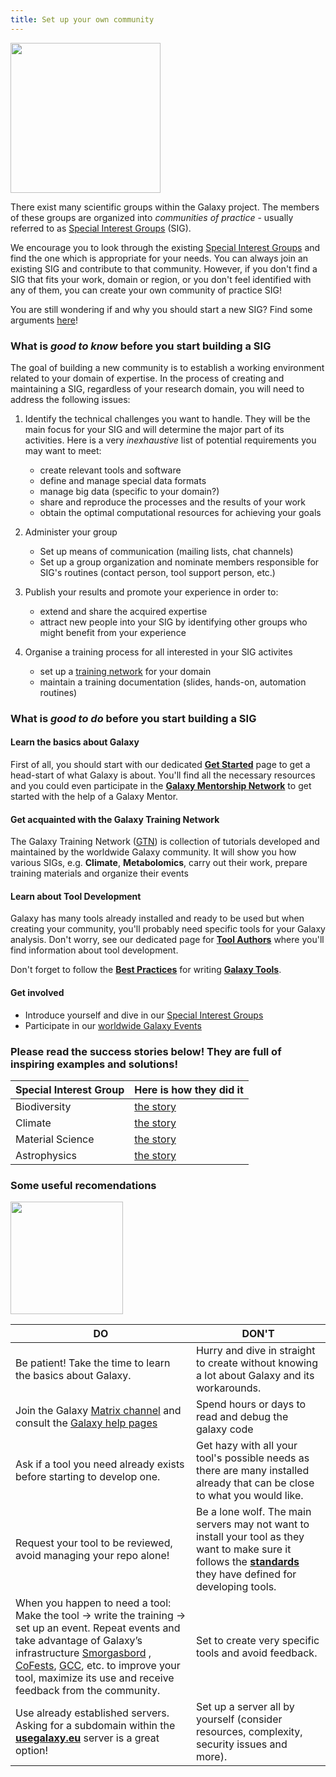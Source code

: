```yaml
---
title: Set up your own community
---
```


<div class='right'><img src="/images/undraw-illustrations/mind_map.svg" alt="" width="240" /></div>

There exist many scientific groups within the Galaxy project. The members of these groups are organized into _communities of practice_ - usually referred to as [Special Interest Groups](/community/sig/) (SIG).

We encourage you to look through the existing [Special Interest Groups](/community/sig/) and find the one which is appropriate for your needs. You can always join an existing SIG and contribute to that community. However, if you don't find a SIG that fits your work, domain or region, or you don't feel identified with any of them, you can create your own community of practice SIG! 

You are still wondering if and why you should start a new SIG? Find some arguments [here](/community/governance/gcb/#why-make-a-sig)!

### What is _good to know_ before you start building a SIG

The goal of building a new community is to establish a working environment related to your domain of expertise. In the process of creating and maintaining a SIG, regardless of your research domain, you will need to address the following issues:

1. Identify the technical challenges you want to handle. They will be the main focus for your SIG and will determine the major part of its activities. Here is a very _inexhaustive_ list of potential requirements you may want to meet:
   
    * create relevant tools and software
    * define and manage special data formats
    * manage big data (specific to your domain?)
    * share and reproduce the processes and the results of your work
    * obtain the optimal computational resources for achieving your goals

2. Administer your group
    
    * Set up means of communication (mailing lists, chat channels)
    * Set up a group organization and nominate members responsible for SIG's routines (contact person, tool support person, etc.)
      
3. Publish your results and promote your experience in order to: 

    * extend and share the acquired expertise
    * attract new people into your SIG by identifying other groups who might benefit from your experience

4. Organise a training process for all interested in your SIG activites
    
    * set up a [training network](https://training.galaxyproject.org/) for your domain
    * maintain a training documentation (slides, hands-on, automation routines)

### What is _good to do_ before you start building a SIG

#### Learn the basics about Galaxy

First of all, you should start with our dedicated [**Get Started**](https://galaxyproject.org/get-started/) page to get a head-start of what Galaxy is about.
You'll find all the necessary resources and you could even participate in the [**Galaxy Mentorship Network**](https://galaxy-mentor-network.netlify.app/)
to get started with the help of a Galaxy Mentor.

#### Get acquainted with the Galaxy Training Network

The Galaxy Training Network ([GTN](https://training.galaxyproject.org)) is collection of tutorials developed and maintained by the worldwide Galaxy community. 
It will show you how various SIGs, e.g. **Climate**, **Metabolomics**, carry out their work, prepare training materials and organize their events

#### Learn about Tool Development
Galaxy has many tools already installed and ready to be used but when creating your community, you'll probably need specific tools for your Galaxy analysis. Don't worry, see our dedicated page for [**Tool Authors**](/tools/) where you'll find information about tool development.

Don't forget to follow the [**Best Practices**](https://galaxy-iuc-standards.readthedocs.io/en/latest/best_practices.html) for writing [**Galaxy Tools**](https://toolshed.g2.bx.psu.edu/).

#### Get involved
- Introduce yourself and dive in our [Special Interest Groups](/community/sig/)
- Participate in our [worldwide Galaxy Events](/events/)


### Please read the success stories below! They are full of inspiring examples and solutions!

| __Special Interest Group__ | __Here is how they did it__ |
|---|---|
| Biodiversity  |  [the story](/get-started/new-leads/succesful-stories/biodiversity) |
| Climate | [the story](/get-started/new-leads/succesful-stories/climate) |
| Material Science | [the story](/get-started/new-leads/succesful-stories/materials-science)|
| Astrophysics | [the story](/get-started/new-leads/succesful-stories/astrophysics) |



###  Some useful recomendations

<div class='right'><img src="/images/undraw-illustrations/questions.svg" alt="" width="180" /></div>

| __DO__ | __DON'T__  |
|---|---|
| Be patient! Take the time to learn the basics about Galaxy. | Hurry and dive in straight  to create without knowing a lot about Galaxy and its workarounds. |
| Join the Galaxy [Matrix channel](https://matrix.org/docs/chat_basics/matrix-for-im/) and consult the [Galaxy help pages](https://help.galaxyproject.org/) | Spend hours or days to read and debug the galaxy code |
| Ask if a tool you need already exists before starting to develop one. | Get hazy with all your tool's possible needs as there are many installed already that can be close to what you would like.|
| Request your tool to be reviewed, avoid managing your repo alone! | Be a lone wolf. The main servers may not want to install your tool as they want to make sure it follows the [**standards**](https://galaxy-iuc-standards.readthedocs.io/en/latest/best_practices.html) they have defined for developing tools. |
| When you happen to need a tool: Make the tool -> write the training -> set up an event. Repeat events and take advantage of Galaxy’s infrastructure [Smorgasbord](https://gallantries.github.io/video-library/events/smorgasbord3/) , [CoFests](https://galaxyproject.org/events/cofests/), [GCC](https://galaxyproject.org/gcc/), etc. to improve your tool, maximize its use and receive feedback from the community. | Set to create very specific tools and avoid feedback. |
| Use already established servers. Asking for a subdomain within the [**usegalaxy.eu**](https://usegalaxy.eu/) server is a great option! |Set up a server all by yourself (consider resources, complexity, security issues and more).|


